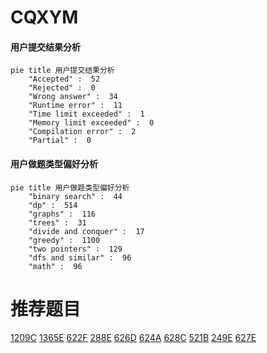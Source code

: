 # CQXYM

<!-- tabs:start -->



#### **用户提交结果分析**

```mermaid
pie title 用户提交结果分析
    "Accepted" :  52
    "Rejected" :  0
    "Wrong answer" :  34
    "Runtime error" :  11
    "Time limit exceeded" :  1
    "Memory limit exceeded" :  0
    "Compilation error" :  2
    "Partial" :  0
```

#### **用户做题类型偏好分析**

```mermaid
pie title 用户做题类型偏好分析
    "binary search" :  44
    "dp" :  514
    "graphs" :  116
    "trees" :  31
    "divide and conquer" :  17
    "greedy" :  1100
    "two pointers" :  129
    "dfs and similar" :  96
    "math" :  96
```



<!-- tabs:end -->
# 推荐题目
[1209C](https://codeforces.com/contest/1209/problem/C)
[1365E](https://codeforces.com/contest/1365/problem/E)
[622F](https://codeforces.com/contest/622/problem/F)
[288E](https://codeforces.com/contest/288/problem/E)
[626D](https://codeforces.com/contest/626/problem/D)
[624A](https://codeforces.com/contest/624/problem/A)
[628C](https://codeforces.com/contest/628/problem/C)
[521B](https://codeforces.com/contest/521/problem/B)
[249E](https://codeforces.com/contest/249/problem/E)
[627E](https://codeforces.com/contest/627/problem/E)
